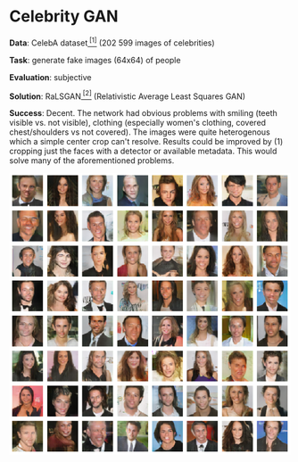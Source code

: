 # Celebrity GAN

__Data__: CelebA dataset[<sup> [1]</sup>](http://mmlab.ie.cuhk.edu.hk/projects/CelebA.html) (202 599 images of celebrities)

__Task__: generate fake images (64x64) of people

__Evaluation__: subjective

__Solution__: RaLSGAN[<sup> [2]</sup>](https://arxiv.org/abs/1807.00734) (Relativistic Average Least Squares GAN)

__Success__: Decent. The network had obvious problems with smiling (teeth visible vs. not visible), clothing (especially women's clothing, covered chest/shoulders vs not covered). The images were quite heterogenous which a simple center crop can't resolve. Results could be improved by (1) cropping just the faces with a detector or available metadata. This would solve many of the aforementioned problems.

![](example_output.png)
